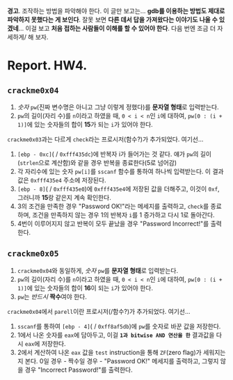**경고**. 조작하는 방법을 파악해야 한다. 이 글만 보고는... **gdb를 이용하는 방법도 제대로 파악하지 못했다는 게 보인다**. 잘못 보면 **다른 데서 답을 가져왔다는 이야기도 나올 수 있겠네**... 이걸 보고 **처음 접하는 사람들이 이해를 할 수 있어야 한다**. 다음 번엔 조금 더 자세하게/ 해 보자.

# Report. HW4.

## `crackme0x04`
  1. *숫자* `pw`(진짜 변수명은 아니고 그냥 이렇게 정했다)를 **문자열 형태**로 입력받는다.
  2. `pw`의 길이(자리 수)를 `n`이라고 하였을 때, `0 < i < n`인 `i`에 대하여, `pw[0 : (i + 1)]`에 있는 숫자들의 합이 **15**가 되는 `i`가 있어야 한다.
  
`crackme0x03`과는 다르게 `check`라는 프로시저(함수?)가 추가되었다. 여기선...

  1. `[ebp - 0xc]`( / `0xfff435dc`)에 반복자 i가 들어가는 것 같다. 얘가 `pw`의 길이(`strlen`으로 계산함)와 같을 경우 반복을 종료한다(5로 넘어감)
  2. 각 자리수에 있는 숫자 `pw[i]`를 `sscanf` 함수를 통하여 하나씩 입력받는다. 이 결과값은 `0xfff435e4` 주소에 저장된다.
  3. `[ebp - 8]`( / `0xfff435e0`)에 `0xfff435e4`에 저장된 값을 더해주고, 이것이 `0xf`, 그러니까 **15**랑 같은지 계속 확인한다.
  4. 3의 조건을 만족한 경우 "Password OK!"라는 메세지를 출력하고, `check`를 종료하며, 조건을 만족하지 않는 경우 1의 반복자 `i`를 1 증가하고 다시 1로 돌아간다.
  5. 4번이 이루어지지 않고 반복이 모두 끝났을 경우 "Password Incorrect!"를 출력한다.

## `crackme0x05`
  1. `crackme0x04`와 동일하게, *숫자* `pw`를 **문자열 형태**로 입력받는다.
  2. `pw`의 길이(자리 수)를 `n`이라고 하였을 때, `0 < i < n`인 `i`에 대하여, `pw[0 : (i + 1)]`에 있는 숫자들의 합이 **16**이 되는 `i`가 있어야 한다.
  3. `pw`는 *반드시* **짝수**여야 한다.
  
`crackme0x04`에서 `parell`이란 프로시저(/함수?)가 추가되었다. 여기선...

  1. `sscanf`를 통하여 `[ebp - 4]`( / `0xff8af5db`)에 `pw`를 숫자로 바꾼 값을 저장한다.
  2. 1에서 나온 숫자를 `eax`에 담아두고, 이걸 **`1과 bitwise AND 연산을 한`** 결과값을 다시 `eax`에 저장한다.
  3. 2에서 계산하여 나온 `eax` 값을 `test` instruction을 통해 `ZF`(zero flag)가 세워지는지 본다. 0일 경우 - 짝수일 경우 - "Password OK!" 메세지를 출력하고, 그렇지 않을 경우 "Incorrect Password!"를 출력한다.
